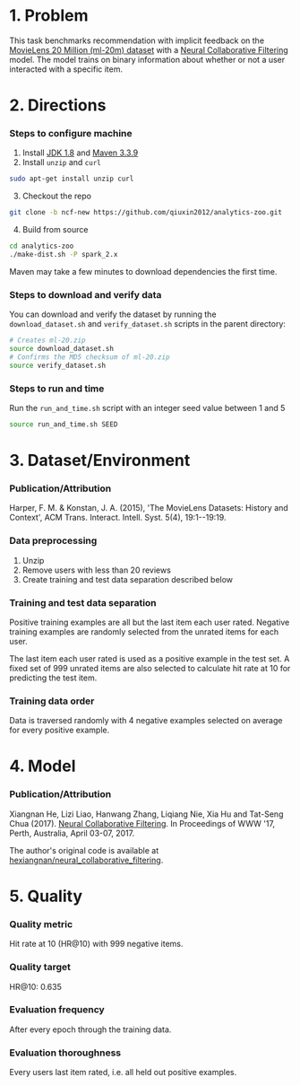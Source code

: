 # 1. Problem
This task benchmarks recommendation with implicit feedback on the [MovieLens 20 Million (ml-20m) dataset](https://grouplens.org/datasets/movielens/20m/) with a [Neural Collaborative Filtering](http://dl.acm.org/citation.cfm?id=3052569) model.
The model trains on binary information about whether or not a user interacted with a specific item.

# 2. Directions
### Steps to configure machine

1. Install [JDK 1.8](https://www.oracle.com/technetwork/java/javase/downloads/jdk8-downloads-2133151.html) and [Maven 3.3.9](https://archive.apache.org/dist/maven/maven-3/3.3.9/binaries/)
2. Install `unzip` and `curl`

```bash
sudo apt-get install unzip curl
```
3. Checkout the repo
```bash
git clone -b ncf-new https://github.com/qiuxin2012/analytics-zoo.git
```

4. Build from source

```bash
cd analytics-zoo
./make-dist.sh -P spark_2.x
```
Maven may take a few minutes to download dependencies the first time.

### Steps to download and verify data

You can download and verify the dataset by running the `download_dataset.sh` and `verify_dataset.sh` scripts in the parent directory:

```bash
# Creates ml-20.zip
source download_dataset.sh
# Confirms the MD5 checksum of ml-20.zip
source verify_dataset.sh
```

### Steps to run and time


Run the `run_and_time.sh` script with an integer seed value between 1 and 5

```bash
source run_and_time.sh SEED
```

# 3. Dataset/Environment
### Publication/Attribution
Harper, F. M. & Konstan, J. A. (2015), 'The MovieLens Datasets: History and Context', ACM Trans. Interact. Intell. Syst. 5(4), 19:1--19:19.

### Data preprocessing

1. Unzip
2. Remove users with less than 20 reviews
3. Create training and test data separation described below

### Training and test data separation
Positive training examples are all but the last item each user rated.
Negative training examples are randomly selected from the unrated items for each user.

The last item each user rated is used as a positive example in the test set.
A fixed set of 999 unrated items are also selected to calculate hit rate at 10 for predicting the test item.

### Training data order
Data is traversed randomly with 4 negative examples selected on average for every positive example.


# 4. Model
### Publication/Attribution
Xiangnan He, Lizi Liao, Hanwang Zhang, Liqiang Nie, Xia Hu and Tat-Seng Chua (2017). [Neural Collaborative Filtering](http://dl.acm.org/citation.cfm?id=3052569). In Proceedings of WWW '17, Perth, Australia, April 03-07, 2017.

The author's original code is available at [hexiangnan/neural_collaborative_filtering](https://github.com/hexiangnan/neural_collaborative_filtering).

# 5. Quality
### Quality metric
Hit rate at 10 (HR@10) with 999 negative items.

### Quality target
HR@10: 0.635

### Evaluation frequency
After every epoch through the training data.

### Evaluation thoroughness

Every users last item rated, i.e. all held out positive examples.
